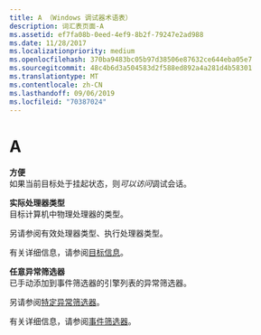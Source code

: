 ```yaml
---
title: A （Windows 调试器术语表）
description: 词汇表页面-A
ms.assetid: ef7fa08b-0eed-4ef9-8b2f-79247e2ad988
ms.date: 11/28/2017
ms.localizationpriority: medium
ms.openlocfilehash: 370ba9483bc05b97d38506e87632ce644eba05e7
ms.sourcegitcommit: 48c4b6d3a504583d2f588ed892a4a281d4b58301
ms.translationtype: MT
ms.contentlocale: zh-CN
ms.lasthandoff: 09/06/2019
ms.locfileid: "70387024"
---
```

# <a name="a"></a>A


<span id="accessible"></span><span id="ACCESSIBLE"></span>**方便**  
如果当前目标处于挂起状态，则*可以访问*调试会话。

<span id="actual_processor_type"></span><span id="ACTUAL_PROCESSOR_TYPE"></span>**实际处理器类型**  
目标计算机中物理处理器的类型。

另请参阅有效处理器类型、执行处理器类型。

有关详细信息，请参阅[目标信息](target-information.md)。

<span id="arbitrary_exception_filter"></span><span id="ARBITRARY_EXCEPTION_FILTER"></span>**任意异常筛选器**  
已手动添加到事件筛选器的引擎列表的异常筛选器。

另请参阅[特定异常筛选器](https://docs.microsoft.com/windows-hardware/drivers/debugger/specific-exceptions)。

有关详细信息，请参阅[事件筛选器](event-filters.md)。

 

 





